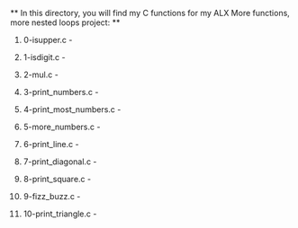 ** In this directory, you will find my C functions for my ALX More functions, more nested loops project: **

1. 0-isupper.c - 

2. 1-isdigit.c - 

3. 2-mul.c - 

4. 3-print_numbers.c - 

5. 4-print_most_numbers.c - 

6. 5-more_numbers.c - 

7. 6-print_line.c - 

8. 7-print_diagonal.c - 

9. 8-print_square.c - 

10. 9-fizz_buzz.c - 

11. 10-print_triangle.c - 
